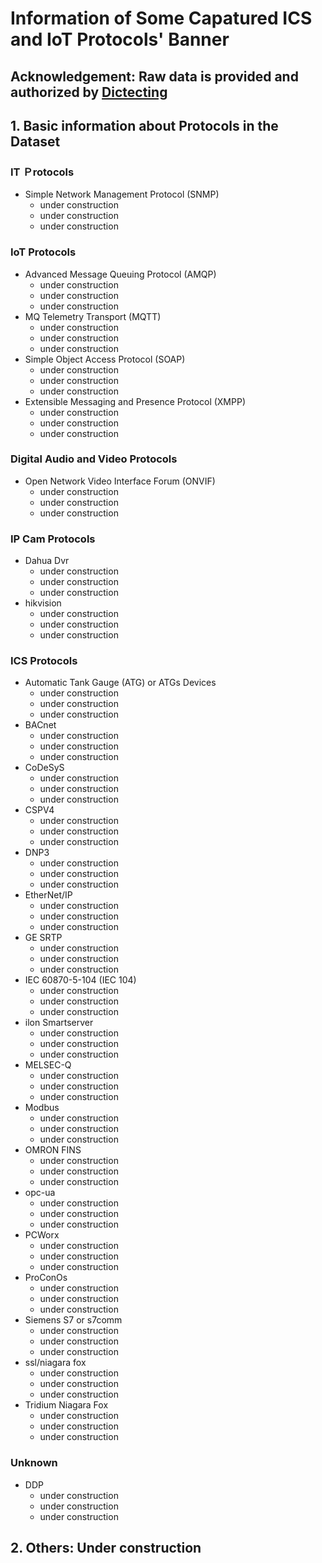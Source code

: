 # Information of Some Capatured ICS and IoT Protocols' Banner

## Acknowledgement: Raw data is provided and authorized by [Dictecting](https://www.ditecting.com)

## 1. Basic information about Protocols in the Dataset

### IT Ｐrotocols

- Simple Network Management Protocol (SNMP)
  - under construction
  - under construction
  - under construction

### IoT Protocols

- Advanced Message Queuing Protocol (AMQP)
  - under construction
  - under construction
  - under construction
- MQ Telemetry Transport (MQTT)
  - under construction
  - under construction
  - under construction
- Simple Object Access Protocol (SOAP)
  - under construction
  - under construction
  - under construction
- Extensible Messaging and Presence Protocol (XMPP)
  - under construction
  - under construction
  - under construction

### Digital Audio and Video Protocols

- Open Network Video Interface Forum (ONVIF)
  - under construction
  - under construction
  - under construction

### IP Cam Protocols

- Dahua Dvr
  - under construction
  - under construction
  - under construction
- hikvision
  - under construction
  - under construction
  - under construction

### ICS Protocols

- Automatic Tank Gauge (ATG) or ATGs Devices
  - under construction
  - under construction
  - under construction
- BACnet
  - under construction
  - under construction
  - under construction
- CoDeSyS
  - under construction
  - under construction
  - under construction
- CSPV4
  - under construction
  - under construction
  - under construction
- DNP3
  - under construction
  - under construction
  - under construction
- EtherNet/IP
  - under construction
  - under construction
  - under construction
- GE SRTP
  - under construction
  - under construction
  - under construction
- IEC 60870-5-104 (IEC 104)
  - under construction
  - under construction
  - under construction
- ilon Smartserver
  - under construction
  - under construction
  - under construction
- MELSEC-Q
  - under construction
  - under construction
  - under construction
- Modbus
  - under construction
  - under construction
  - under construction
- OMRON FINS
  - under construction
  - under construction
  - under construction
- opc-ua
  - under construction
  - under construction
  - under construction
- PCWorx
  - under construction
  - under construction
  - under construction
- ProConOs
  - under construction
  - under construction
  - under construction
- Siemens S7 or s7comm
  - under construction
  - under construction
  - under construction
- ssl/niagara fox
  - under construction
  - under construction
  - under construction
- Tridium Niagara Fox
  - under construction
  - under construction
  - under construction

### Unknown

- DDP
  - under construction
  - under construction
  - under construction

## 2. Others: Under construction
